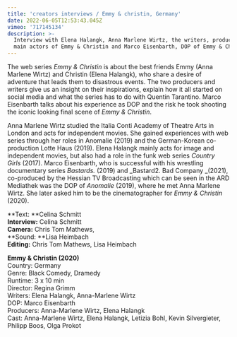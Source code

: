 ```yaml
---
title: 'creators interviews / Emmy & christin, Germany'
date: 2022-06-05T12:53:43.045Z
vimeo: '717145134'
description: >-
  Interview with Elena Halangk, Anna Marlene Wirtz, the writers, producers and
  main actors of Emmy & Christin and Marco Eisenbarth, DOP of Emmy & Christin
---
```

The web series _Emmy & Christin_ is about the best friends Emmy (Anna Marlene Wirtz) and Christin (Elena Halangk), who share a desire of adventure that leads them to disastrous events. The two producers and writers give us an insight on their inspirations, explain how it all started on social media and what the series has to do with Quentin Tarantino. Marco Eisenbarth talks about his experience as DOP and the risk he took shooting the iconic looking final scene of _Emmy & Christin_. 

Anna Marlene Wirtz studied the Italia Conti Academy of Theatre Arts in London and acts for independent movies. She gained experiences with web series through her roles in Anomalie (2019) and the German-Korean co-production Lotte Haus (2019). Elena Halangk mainly acts for image and independent movies, but also had a role in the funk web series _Country Girls_ (2017). Marco Eisenbarth, who is successful with his wrestling documentary series _Bastards._ (2019) and _Bastard2. Bad Company _(2021), co-produced by the Hessian TV Broadcasting which can be seen in the ARD Mediathek was the DOP of _Anomalie_ (2019), where he met Anna Marlene Wirtz. She later asked him to be the cinematographer for _Emmy & Christin_ (2020).

**Text: **Celina Schmitt\
**Interview:** Celina Schmitt\
**Camera:** Chris Tom Mathews, \
**Sound: **Lisa Heimbach \
**Editing:** Chris Tom Mathews, Lisa Heimbach







**Emmy & Christin (2020)**\
Country: Germany\
Genre: Black Comedy, Dramedy\
Runtime: 3 x 10 min\
Director: Regina Grimm\
Writers: Elena Halangk, Anna-Marlene Wirtz\
DOP: Marco Eisenbarth\
Producers: Anna-Marlene Wirtz, Elena Halangk\
Cast: Anna-Marlene Wirtz, Elena Halangk, Letizia Bohl, Kevin Silvergieter, Philipp Boos, Olga Prokot
